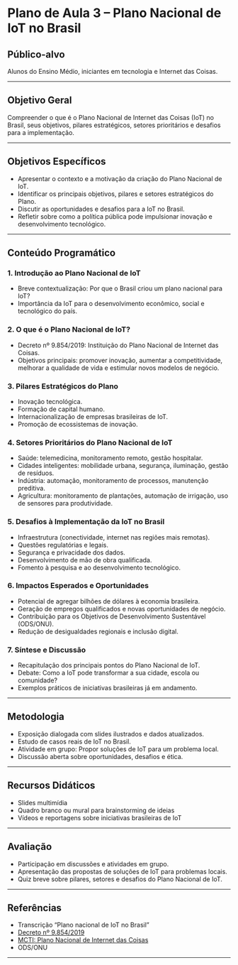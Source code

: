 # Plano de Aula 3 – Plano Nacional de IoT no Brasil

## Público-alvo
Alunos do Ensino Médio, iniciantes em tecnologia e Internet das Coisas.

---

## Objetivo Geral
Compreender o que é o Plano Nacional de Internet das Coisas (IoT) no Brasil, seus objetivos, pilares estratégicos, setores prioritários e desafios para a implementação.

---

## Objetivos Específicos
- Apresentar o contexto e a motivação da criação do Plano Nacional de IoT.
- Identificar os principais objetivos, pilares e setores estratégicos do Plano.
- Discutir as oportunidades e desafios para a IoT no Brasil.
- Refletir sobre como a política pública pode impulsionar inovação e desenvolvimento tecnológico.

---

## Conteúdo Programático

### 1. Introdução ao Plano Nacional de IoT
- Breve contextualização: Por que o Brasil criou um plano nacional para IoT?
- Importância da IoT para o desenvolvimento econômico, social e tecnológico do país.

### 2. O que é o Plano Nacional de IoT?
- Decreto nº 9.854/2019: Instituição do Plano Nacional de Internet das Coisas.
- Objetivos principais: promover inovação, aumentar a competitividade, melhorar a qualidade de vida e estimular novos modelos de negócio.

### 3. Pilares Estratégicos do Plano
- Inovação tecnológica.
- Formação de capital humano.
- Internacionalização de empresas brasileiras de IoT.
- Promoção de ecossistemas de inovação.

### 4. Setores Prioritários do Plano Nacional de IoT
- Saúde: telemedicina, monitoramento remoto, gestão hospitalar.
- Cidades inteligentes: mobilidade urbana, segurança, iluminação, gestão de resíduos.
- Indústria: automação, monitoramento de processos, manutenção preditiva.
- Agricultura: monitoramento de plantações, automação de irrigação, uso de sensores para produtividade.

### 5. Desafios à Implementação da IoT no Brasil
- Infraestrutura (conectividade, internet nas regiões mais remotas).
- Questões regulatórias e legais.
- Segurança e privacidade dos dados.
- Desenvolvimento de mão de obra qualificada.
- Fomento à pesquisa e ao desenvolvimento tecnológico.

### 6. Impactos Esperados e Oportunidades
- Potencial de agregar bilhões de dólares à economia brasileira.
- Geração de empregos qualificados e novas oportunidades de negócio.
- Contribuição para os Objetivos de Desenvolvimento Sustentável (ODS/ONU).
- Redução de desigualdades regionais e inclusão digital.

### 7. Síntese e Discussão
- Recapitulação dos principais pontos do Plano Nacional de IoT.
- Debate: Como a IoT pode transformar a sua cidade, escola ou comunidade?
- Exemplos práticos de iniciativas brasileiras já em andamento.

---

## Metodologia
- Exposição dialogada com slides ilustrados e dados atualizados.
- Estudo de casos reais de IoT no Brasil.
- Atividade em grupo: Propor soluções de IoT para um problema local.
- Discussão aberta sobre oportunidades, desafios e ética.

---

## Recursos Didáticos
- Slides multimídia
- Quadro branco ou mural para brainstorming de ideias
- Vídeos e reportagens sobre iniciativas brasileiras de IoT

---

## Avaliação
- Participação em discussões e atividades em grupo.
- Apresentação das propostas de soluções de IoT para problemas locais.
- Quiz breve sobre pilares, setores e desafios do Plano Nacional de IoT.

---

## Referências
- Transcrição “Plano nacional de IoT no Brasil”
- [Decreto nº 9.854/2019](https://www.planalto.gov.br/ccivil_03/_ato2019-2022/2019/decreto/D9854.htm)
- [MCTI: Plano Nacional de Internet das Coisas](https://www.gov.br/mcti/pt-br/acompanhe-o-mcti/transformacaodigital/plano-nacional-de-internet-das-coisas)
- ODS/ONU

---